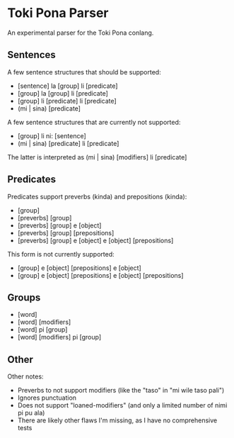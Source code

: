 # Toki Pona Parser

An experimental parser for the Toki Pona conlang.

## Sentences

A few sentence structures that should be supported:

- [sentence] la [group] li [predicate]
- [group] la [group] li [predicate]
- [group] li [predicate] li [predicate]
- (mi | sina) [predicate]

A few sentence structures that are currently not supported:

- [group] li ni: [sentence]
- (mi | sina) [predicate] li [predicate]

The latter is interpreted as (mi | sina) [modifiers] li [predicate]

## Predicates

Predicates support preverbs (kinda) and prepositions (kinda):

- [group]
- [preverbs] [group]
- [preverbs] [group] e [object]
- [preverbs] [group] [prepositions]
- [preverbs] [group] e [object] e [object] [prepositions]

This form is not currently supported:

- [group] e [object] [prepositions] e [object]
- [group] e [object] [prepositions] e [object] [prepositions]

## Groups

- [word]
- [word] [modifiers]
- [word] pi [group]
- [word] [modifiers] pi [group]

## Other

Other notes:

- Preverbs to not support modifiers (like the "taso" in "mi wile taso pali")
- Ignores punctuation
- Does not support "loaned-modifiers" (and only a limited number of nimi pi pu ala)
- There are likely other flaws I'm missing, as I have no comprehensive tests

